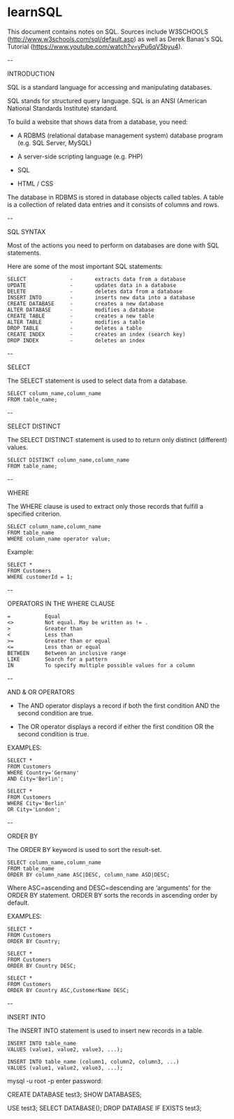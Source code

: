 # learnSQL

This document contains notes on SQL. Sources include W3SCHOOLS (http://www.w3schools.com/sql/default.asp) as well as Derek Banas's SQL Tutorial (https://www.youtube.com/watch?v=yPu6qV5byu4).

--

INTRODUCTION

SQL is a standard language for accessing and manipulating databases.

SQL stands for structured query language. SQL is an ANSI (American National Standards Institute) standard.

To build a website that shows data from a database, you need:

 - A RDBMS (relational database management system) database program (e.g. SQL Server, MySQL)

 - A server-side scripting language (e.g. PHP)

 - SQL

 - HTML / CSS

The database in RDBMS is stored in database objects called tables. A table is a collection of related data entries and it consists of columns and rows.

--

SQL SYNTAX

Most of the actions you need to perform on databases are done with SQL statements. 

Here are some of the most important SQL statements:

	SELECT 				- 		extracts data from a database
	UPDATE 				- 		updates data in a database
	DELETE 				- 		deletes data from a database
	INSERT INTO 		-		inserts new data into a database
	CREATE DATABASE 	-		creates a new database
	ALTER DATABASE 		-		modifies a database
	CREATE TABLE 		-		creates a new table
	ALTER TABLE 		-		modifies a table
	DROP TABLE 			-		deletes a table
	CREATE INDEX 		-		creates an index (search key)
	DROP INDEX 			-		deletes an index

--

SELECT

The SELECT statement is used to select data from a database.

	SELECT column_name,column_name 
	FROM table_name;

--

SELECT DISTINCT

The SELECT DISTINCT statement is used to to return only distinct (different) values.

	SELECT DISTINCT column_name,column_name
	FROM table_name;

--

WHERE

The WHERE clause is used to extract only those records that fulfill a specified criterion.

	SELECT column_name,column_name
	FROM table_name
	WHERE column_name operator value;

Example:

	SELECT *
	FROM Customers
	WHERE customerId = 1;

--

OPERATORS IN THE WHERE CLAUSE

	=			Equal
	<>			Not equal. May be written as != .
	>			Greater than
	<			Less than
	>=			Greater than or equal
	<=			Less than or equal
	BETWEEN		Between an inclusive range
	LIKE		Search for a pattern
	IN			To specify multiple possible values for a column

--

AND & OR OPERATORS

 - The AND operator displays a record if both the first condition AND the second condition are true.

 - The OR operator displays a record if either the first condition OR the second condition is true.

EXAMPLES:

	SELECT *
	FROM Customers
	WHERE Country='Germany'
	AND City='Berlin';

	SELECT *
	FROM Customers
	WHERE City='Berlin'
	OR City='London';

--

ORDER BY

The ORDER BY keyword is used to sort the result-set.

	SELECT column_name,column_name
	FROM table_name
	ORDER BY column_name ASC|DESC, column_name ASD|DESC;

Where ASC=ascending and DESC=descending are 'arguments' for the ORDER BY statement. ORDER BY sorts the records in ascending order by default.

EXAMPLES:

	SELECT *
	FROM Customers
	ORDER BY Country;

	SELECT *
	FROM Customers
	ORDER BY Country DESC;

	SELECT *
	FROM Customers
	ORDER BY Country ASC,CustomerName DESC;

--

INSERT INTO

The INSERT INTO statement is used to insert new records in a table.

	INSERT INTO table_name
	VALUES (value1, value2, value3, ...);

	INSERT INTO table_name (column1, column2, column3, ...)
	VALUES (value1, value2, value3, ...);

	




mysql -u root -p
enter password:

CREATE DATABASE test3;
SHOW DATABASES;

USE test3;
SELECT DATABASE();
DROP DATABASE IF EXISTS test3;